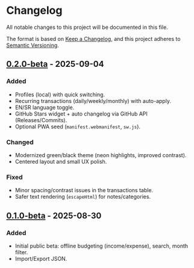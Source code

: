 # Changelog
All notable changes to this project will be documented in this file.

The format is based on [Keep a Changelog](https://keepachangelog.com/en/1.1.0/),
and this project adheres to [Semantic Versioning](https://semver.org/spec/v2.0.0.html).

## [0.2.0-beta] - 2025-09-04
### Added
- Profiles (local) with quick switching.
- Recurring transactions (daily/weekly/monthly) with auto-apply.
- EN/SR language toggle.
- GitHub Stars widget + auto changelog via GitHub API (Releases/Commits).
- Optional PWA seed (`manifest.webmanifest`, `sw.js`).

### Changed
- Modernized green/black theme (neon highlights, improved contrast).
- Centered layout and small UX polish.

### Fixed
- Minor spacing/contrast issues in the transactions table.
- Safer text rendering (`escapeHtml`) for notes/categories.

## [0.1.0-beta] - 2025-08-30
### Added
- Initial public beta: offline budgeting (income/expense), search, month filter.
- Import/Export JSON.

[0.2.0-beta]: https://github.com/PrecisionStudios/cashie/releases/tag/v0.2.0-beta
[0.1.0-beta]: https://github.com/PrecisionStudios/cashie/releases/tag/v0.1.0-beta
